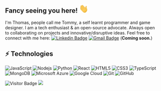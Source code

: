 ## Fancy seeing you here! <img src="https://raw.githubusercontent.com/18osxx/18osxx/master/wave.gif" width="30">

I'm Thomas, people call me Tommy, a self learnt programmer and game designer. I am a tech enthusiast & an open-source advocate. Always open to collaborating on projects and innovative/disruptive ideas. Feel free to connect with me here:
[![Linkedin Badge](https://img.shields.io/badge/-anirudhemmadi-blue?style=flat-square&logo=Linkedin&logoColor=white&link=https://www.linkedin.com/in/thomas-barden-238123296/)](https://www.linkedin.com/in/thomas-barden-238123296/)
[![Gmail Badge](https://img.shields.io/badge/-tom@thomascodes.xyz-c14438?style=flat-square&logo=Gmail&logoColor=white&link=mailto:tom@thomascodes.xyz)](mailto:tom@thomascodes.xyz) (**Coming soon.**)

## ⚡ Technologies

![JavaScript](https://img.shields.io/badge/-JavaScript-black?style=flat-square&logo=javascript)
![Nodejs](https://img.shields.io/badge/-Nodejs-black?style=flat-square&logo=Node.js)
![Python](https://img.shields.io/badge/-Python-black?style=flat-square&logo=Python)
![React](https://img.shields.io/badge/-React-black?style=flat-square&logo=react)
![HTML5](https://img.shields.io/badge/-HTML5-E34F26?style=flat-square&logo=html5&logoColor=white)
![CSS3](https://img.shields.io/badge/-CSS3-1572B6?style=flat-square&logo=css3)
![TypeScript](https://img.shields.io/badge/-TypeScript-007ACC?style=flat-square&logo=typescript)
![MongoDB](https://img.shields.io/badge/-MongoDB-black?style=flat-square&logo=mongodb)
![Microsoft Azure](https://img.shields.io/badge/Microsoft%20Azure-232F7E?style=flat-square&logo=microsoft-azure)
![Google Cloud](https://img.shields.io/badge/Google%20Cloud-black?style=flat-square&logo=google-cloud)
![Git](https://img.shields.io/badge/-Git-black?style=flat-square&logo=git)
![GitHub](https://img.shields.io/badge/-GitHub-181717?style=flat-square&logo=github)

![Visitor Badge](https://visitor-badge.laobi.icu/badge?page_id=18osxx.18osxx)
<a href="https://discord.com/users/971112119724548186" >
    <img src="https://lanyard-profile-readme.vercel.app/api/971112119724548186"  />
  </a>
</div>

